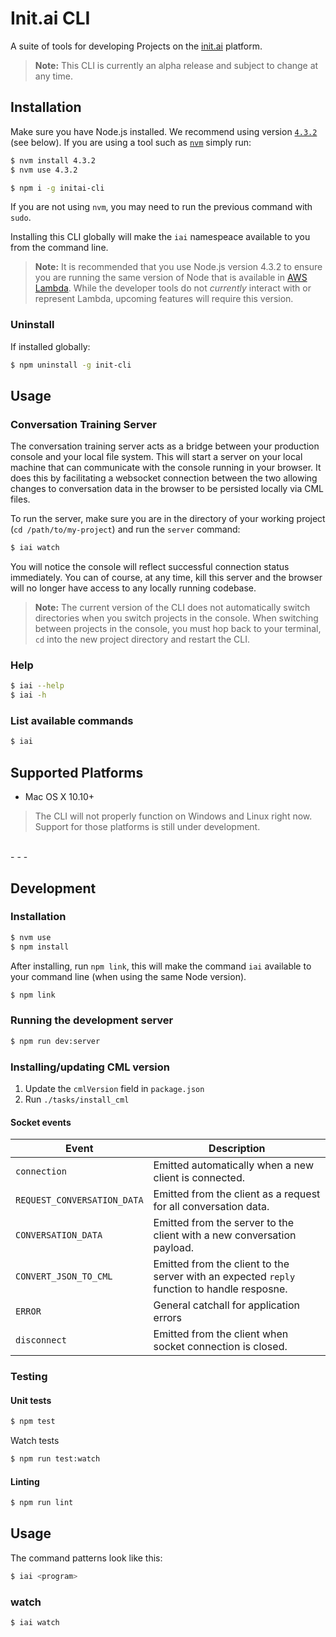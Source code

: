 # Init.ai CLI

A suite of tools for developing Projects on the [init.ai](https://init.ai) platform.

> **Note:** This CLI is currently an alpha release and subject to change at any time.

## Installation

Make sure you have Node.js installed. We recommend using version [`4.3.2`](https://nodejs.org/en/download/releases/) (see below). If you are using a tool such as [`nvm`](https://github.com/creationix/nvm) simply run:

```bash
$ nvm install 4.3.2
$ nvm use 4.3.2
```

```bash
$ npm i -g initai-cli
```

If you are not using `nvm`, you may need to run the previous command with `sudo`.

Installing this CLI globally will make the `iai` namespeace available to you from the command line.

> **Note:** It is recommended that you use Node.js version 4.3.2 to ensure you are running the same version of Node that is available in [AWS Lambda](http://docs.aws.amazon.com/lambda/latest/dg/current-supported-versions.html). While the developer tools do not _currently_ interact with or represent Lambda, upcoming features will require this version.

### Uninstall

If installed globally:

```bash
$ npm uninstall -g init-cli
```

## Usage

### Conversation Training Server

The conversation training server acts as a bridge between your production console and your local file system. This will start a server on your local machine that can communicate with the console running in your browser. It does this by facilitating a websocket connection between the two allowing changes to conversation data in the browser to be persisted locally via CML files.

To run the server, make sure you are in the directory of your working project (`cd /path/to/my-project`) and run the `server` command:

```bash
$ iai watch
```

You will notice the console will reflect successful connection status immediately. You can of course, at any time, kill this server and the browser will no longer have access to any locally running codebase.

> **Note:** The current version of the CLI does not automatically switch directories when you switch projects in the console. When switching between projects in the console, you must hop back to your terminal, `cd` into the new project directory and restart the CLI.

### Help

```bash
$ iai --help
$ iai -h
```

### List available commands

```bash
$ iai
```

## Supported Platforms

* Mac OS X 10.10+

> The CLI will not properly function on Windows and Linux right now. Support for those platforms is still under development.


<br />
- - -
<br />


## Development

### Installation

```bash
$ nvm use
$ npm install
```

After installing, run `npm link`, this will make the command `iai` available to your command line (when using the same Node version).

```bash
$ npm link
```

### Running the development server

```bash
$ npm run dev:server
```

### Installing/updating CML version

1. Update the `cmlVersion` field in `package.json`
2. Run `./tasks/install_cml`

#### Socket events

| Event | Description |
| ----- | ----------- |
| `connection` | Emitted automatically when a new client is connected. |
| `REQUEST_CONVERSATION_DATA` | Emitted from the client as a request for all conversation data.|
| `CONVERSATION_DATA` | Emitted from the server to the client with a new conversation payload. |
| `CONVERT_JSON_TO_CML` | Emitted from the client to the server with an expected `reply` function to handle resposne. |
| `ERROR` | General catchall for application errors |
| `disconnect` | Emitted from the client when socket connection is closed. |

### Testing

#### Unit tests

```bash
$ npm test
```

Watch tests

```bash
$ npm run test:watch
```

#### Linting

```bash
$ npm run lint
```

## Usage

The command patterns look like this:

```bash
$ iai <program>
```

### watch

```bash
$ iai watch
```

